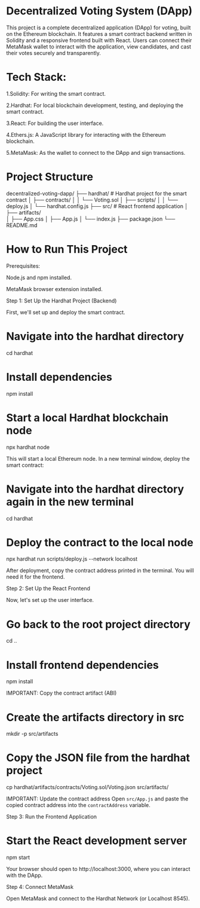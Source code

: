 # Decentralized Voting System (DApp)
This project is a complete decentralized application (DApp) for voting, built on the Ethereum blockchain. It features a smart contract backend written in Solidity and a responsive frontend built with React. Users can connect their MetaMask wallet to interact with the application, view candidates, and cast their votes securely and transparently.

# Tech Stack:

1.Solidity: For writing the smart contract.

2.Hardhat: For local blockchain development, testing, and deploying the smart contract.

3.React: For building the user interface.

4.Ethers.js: A JavaScript library for interacting with the Ethereum blockchain.

5.MetaMask: As the wallet to connect to the DApp and sign transactions.

# Project Structure

decentralized-voting-dapp/
├── hardhat/                  # Hardhat project for the smart contract
│   ├── contracts/
│   │   └── Voting.sol
│   ├── scripts/
│   │   └── deploy.js
│   └── hardhat.config.js
├── src/                      # React frontend application
│   ├── artifacts/            
│   ├── App.css
│   ├── App.js
│   └── index.js
├── package.json
└── README.md


# How to Run This Project

Prerequisites:

Node.js and npm installed.

MetaMask browser extension installed.

Step 1: Set Up the Hardhat Project (Backend)

First, we'll set up and deploy the smart contract.

# Navigate into the hardhat directory
cd hardhat

# Install dependencies
npm install

# Start a local Hardhat blockchain node
npx hardhat node

This will start a local Ethereum node. In a new terminal window, deploy the smart contract:

# Navigate into the hardhat directory again in the new terminal
cd hardhat

# Deploy the contract to the local node
npx hardhat run scripts/deploy.js --network localhost

After deployment, copy the contract address printed in the terminal. You will need it for the frontend.

Step 2: Set Up the React Frontend

Now, let's set up the user interface.

# Go back to the root project directory
cd ..

# Install frontend dependencies
npm install

IMPORTANT: Copy the contract artifact (ABI)
# Create the artifacts directory in src
mkdir -p src/artifacts
# Copy the JSON file from the hardhat project
cp hardhat/artifacts/contracts/Voting.sol/Voting.json src/artifacts/

IMPORTANT: Update the contract address
Open `src/App.js` and paste the copied contract address
into the `contractAddress` variable.

Step 3: Run the Frontend Application

# Start the React development server
npm start

Your browser should open to http://localhost:3000, where you can interact with the DApp.

Step 4: Connect MetaMask

Open MetaMask and connect to the Hardhat Network (or Localhost 8545).

